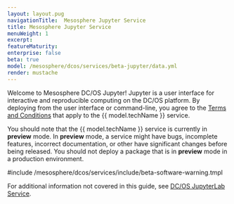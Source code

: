 ```yaml
---
layout: layout.pug
navigationTitle:  Mesosphere Jupyter Service
title: Mesosphere Jupyter Service
menuWeight: 1
excerpt:
featureMaturity:
enterprise: false
beta: true
model: /mesosphere/dcos/services/beta-jupyter/data.yml
render: mustache
---
```

Welcome to Mesosphere DC/OS Jupyter! Jupyter is a user interface for interactive and reproducible computing on the DC/OS platform. By deploying from the user interface or command-line, you agree to the [Terms and Conditions](https://mesosphere.com/catalog-terms-conditions/#community-services) that apply to the {{ model.techName }} service.

You should note that the {{ model.techName }} service is currently in **preview** mode. In **preview** mode, a service might have bugs, incomplete features, incorrect documentation, or other have significant changes before being released. You should not deploy a package that is in **preview** mode in a production environment.

#include /mesosphere/dcos/services/include/beta-software-warning.tmpl

For additional information not covered in this guide, see [DC/OS JupyterLab Service](https://github.com/dcos-labs/dcos-jupyterlab-service).
